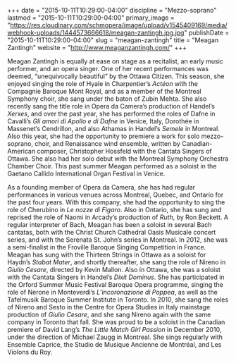 +++
date = "2015-10-11T10:29:00-04:00"
discipline = "Mezzo-soprano"
lastmod = "2015-10-11T10:29:00-04:00"
primary_image = "https://res.cloudinary.com/schmopera/image/upload/v1545409169/media/webhook-uploads/1444573666618/meagan-zantingh.jpg.jpg"
publishDate = "2015-10-11T10:29:00-04:00"
slug = "meagan-zantingh"
title = "Meagan Zantingh"
website = "http://www.meaganzantingh.com/"
+++

Meagan Zantingh is equally at ease on stage as a recitalist, an early music performer, and an opera singer. One of her recent performances was deemed, “unequivocally beautiful” by the Ottawa Citizen. This season, she enjoyed singing the role of Hyale in Charpentier’s *Actéon* with the Compagnie Baroque Mont Royal, and as a member of the Montreal Symphony choir, she sang under the baton of Zubin Mehta. She also recently sang the title role in Opera da Camera’s production of Handel’s *Xerxes*, and over the past year, she has performed the roles of Dafne in Cavalli’s *Gli amori di Apollo e di Dafne* in Venice, Italy, Dorothée in Massenet’s Cendrillon, and also Athamas in Handel’s *Semele* in Montreal. Also this year, she had the opportunity to premiere a work for solo mezzo-soprano, choir, and Renaissance wind ensemble, written by Canadian-American composer, Christopher Hossfeld with the Cantata Singers of Ottawa.  She also had her solo debut with the Montreal Symphony Orchestra Chamber Choir. This past summer Meagan performed as a soloist in the Gaetano Callido International Organ Festival in Venice.
 
As a founding member of Opera da Camera, she has had regular performances in various venues across Montreal, Quebec, and Ontario for the past four years. With this company, she had the opportunity to sing the role of Cherubino in *Le nozze di Figaro*. Also in Ontario, she has sung and reprised the role of Naomi in Arcady’s production of *Ruth*, by Ron Beckett. A regular interpreter of Bach, Meagan has been a soloist in several Bach cantatas, both with the Christ Church Cathedral Oasis Musicale concert series, and with the Serenata St. John’s series in Montreal. In 2012, she was a semi-finalist in the Froville Baroque Singing Competition in France. Meagan has sung with the Thirteen Strings in Ottawa as a soloist for Haydn’s *Stabat Mater*, and shortly thereafter, she sang the role of Nireno in *Giulio Cesare*, directed by Kevin Mallon. Also in Ottawa, she was a soloist with the Cantata Singers in Handel’s *Dixit Dominus*. She has participated in the Orford Summer Music Festival Baroque Opera programme, singing the role of Nerone in Monteverdi’s *L’incoronazione di Poppea*, as well as the Tafelmusik Baroque Summer Institute in Toronto.  In 2010, she sang the roles of Nireno and Sesto in the Centre for Opera Studies in Italy mainstage production of *Giulio Cesare*, and she sang Nireno again with the same company in Toronto that fall.  She was proud to be a soloist in the Canadian premiere of David Lang’s *The Little Match Girl Passion* in December 2010, under the direction of Michael Zaugg in Montreal. She sings regularly with Ensemble Caprice, the Studio de Musique Ancienne de Montréal, and Les Violons du Roy.

